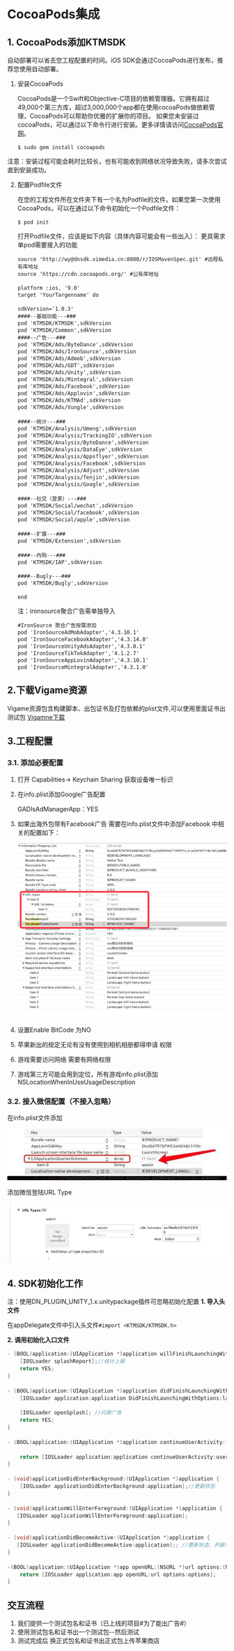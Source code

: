 # CocoaPods集成

## 1. CocoaPods添加KTMSDK

自动部署可以省去您工程配置的时间。iOS SDK会通过CocoaPods进行发布，推荐您使用自动部署。

1. 安装CocoaPods

   CocoaPods是一个Swift和Objective-C项目的依赖管理器。它拥有超过49,000个第三方库，超过3,000,000个app都在使用cocoaPods做依赖管理，CocoaPods可以帮助你优雅的扩展你的项目。 如果您未安装过cocoaPods，可以通过以下命令行进行安装。更多详情请访问[CocoaPods官网](https://cocoapods.org/)。

   ```text
   $ sudo gem install cocoapods
   ```

注意：安装过程可能会耗时比较长，也有可能收到网络状况导致失败，请多次尝试直到安装成功。

2. 配置Podfile文件

   在您的工程文件所在文件夹下有一个名为Podfile的文件。如果您第一次使用CocoaPods，可以在通过以下命令初始化一个Podfile文件：

   ```text
   $ pod init
   ```

   打开Podfile文件，应该是如下内容（具体内容可能会有一些出入）： 更具需求单pod需要接入的功能

   ```text
   source 'http://wy@dnsdk.vimedia.cn:8080/r/IOSMavenSpec.git' #远程私有库地址
   source 'https://cdn.cocoapods.org/' #公有库地址

   platform :ios, '9.0'
   target 'YourTargenname' do

   sdkVersion='1.0.3'
   ####--基础功能---###
   pod 'KTMSDK/KTMSDK',sdkVersion
   pod 'KTMSDK/Common',sdkVersion
   ####--广告---###
   pod 'KTMSDK/Ads/ByteDance',sdkVersion
   pod 'KTMSDK/Ads/IronSource',sdkVersion
   pod 'KTMSDK/Ads/Admob',sdkVersion
   pod 'KTMSDK/Ads/GDT',sdkVersion
   pod 'KTMSDK/Ads/Unity',sdkVersion
   pod 'KTMSDK/Ads/Mintegral',sdkVersion
   pod 'KTMSDK/Ads/Facebook',sdkVersion
   pod 'KTMSDK/Ads/Applovin',sdkVersion
   pod 'KTMSDK/Ads/KTMAd',sdkVersion
   pod 'KTMSDK/Ads/Vungle',sdkVersion

   ####--统计---###
   pod 'KTMSDK/Analysis/Umeng',sdkVersion
   pod 'KTMSDK/Analysis/TrackingIO',sdkVersion
   pod 'KTMSDK/Analysis/ByteDance',sdkVersion
   pod 'KTMSDK/Analysis/DataEye',sdkVersion
   pod 'KTMSDK/Analysis/Appsflyer',sdkVersion
   pod 'KTMSDK/Analysis/Facebook',sdkVersion
   pod 'KTMSDK/Analysis/Adjust',sdkVersion
   pod 'KTMSDK/Analysis/Tenjin',sdkVersion
   pod 'KTMSDK/Analysis/Google',sdkVersion

   ####--社交（登录）---###
   pod 'KTMSDK/Social/wechat',sdkVersion
   pod 'KTMSDK/Social/facebook',sdkVersion
   pod 'KTMSDK/Social/apple',sdkVersion

   ####--扩展---###
   pod 'KTMSDK/Extension',sdkVersion

   ####--内购---###
   pod 'KTMSDK/IAP',sdkVersion 

   ####--Bugly---###
   pod 'KTMSDK/Bugly',sdkVersion

   end
   ```

   注：ironsource聚合广告需单独导入

   ```text
   #IronSource 聚合广告按需添加
   pod 'IronSourceAdMobAdapter','4.3.10.1'
   pod 'IronSourceFacebookAdapter','4.3.14.0'
   pod 'IronSourceUnityAdsAdapter','4.3.0.1'
   pod 'IronSourceTikTokAdapter','4.1.2.7'
   pod 'IronSourceAppLovinAdapter','4.3.10.1'
   pod 'IronSourceMintegralAdapter','4.3.1.0'
   ```

## 2.下载Vigame资源

Vigame资源包含构建脚本、出包证书及打包依赖的plist文件,可以使用里面证书出测试包
[Vigamne下载](https://github.com/hohua88/Vigame.git)

## 3.工程配置

### 3.1. 添加必要配置

1. 打开 Capabilities-&gt; Keychain Sharing 获取设备唯一标识
2. 在info.plist添加Google广告配置

   GADIsAdManagerApp：YES

3. 如果出海外包带有Facebook广告 需要在info.plist文件中添加Facebook 中相关的配置如下：

   ![fb&#x914D;&#x7F6E;](../../../.gitbook/assets/2183351-96f3333dbc663e72.png)
4. 设置Enable BitCode 为NO
5. 苹果新出的规定无论有没有使用到相机相册都得申请 权限
6. 游戏需要访问网络 需要有网络权限
7. 游戏第三方可能会用到定位，所有游戏info.plist添加NSLocationWhenInUseUsageDescription

### 3.2. 接入微信配置（不接入忽略）

在info.plist文件添加

![](../../../.gitbook/assets/1648908-3b9d2adf2506a9a7.jpg)

添加微信登陆URL Type

![](../../../.gitbook/assets/1648908-7aa347ae8a163c04.png)


## 4. SDK初始化工作
注：使用DN_PLUGIN_UNITY_1.x.unitypackage插件可忽略初始化配置
**1. 导入头文件**

在appDelegate文件中引入头文件`#import <KTMSDK/KTMSDK.h>`

**2. 调用初始化入口文件**

```objectivec
- (BOOL)application:(UIApplication *)application willFinishLaunchingWithOptions:(NSDictionary *)launchOptions {
    [IOSLoader splashReport];//统计上报
    return YES;
}

- (BOOL)application:(UIApplication *)application didFinishLaunchingWithOptions:(NSDictionary *)launchOptions {
    [IOSLoader application:application DidFinishLaunchingWithOptions:launchOptions];//初始化

    [IOSLoader openSplash]; //闪屏广告
    return YES;
}

- (BOOL)application:(UIApplication *)application continueUserActivity:(NSUserActivity *)userActivity restorationHandler:(void (^)(NSArray<id<UIUserActivityRestoring>> * _Nullable))restorationHandler {

    return [IOSLoader application:application continueUserActivity:userActivity restorationHandler:restorationHandler];
}

- (void)applicationDidEnterBackground:(UIApplication *)application {
    [IOSLoader applicationDidEnterBackground:application];//更新状态
}

- (void)applicationWillEnterForeground:(UIApplication *)application {
   [IOSLoader applicationWillEnterForeground:application];
}

- (void)applicationDidBecomeActive:(UIApplication *)application {
   [IOSLoader applicationDidBecomeActive:application];; //更新状态、开屏广告
}

-(BOOL)application:(UIApplication *)app openURL:(NSURL *)url options:(NSDictionary<UIApplicationOpenURLOptionsKey,id> *)options {
    return [IOSLoader application:app openURL:url options:options];
}
```

## 交互流程

1. 我们提供一个测试包名和证书（已上线的项目\#为了能出广告\#）
2. 使用测试包名和证书出一个测试包--然后测试
3. 测试完成后 换正式包名和证书出正式包上传苹果商店

